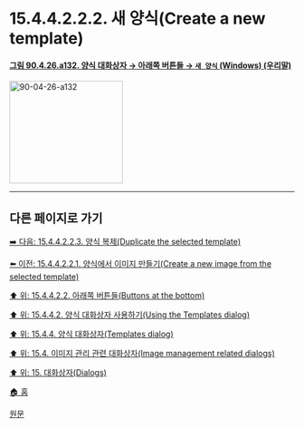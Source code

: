 # 15.4.4.2.2.2. 새 양식(Create a new template)

<a id="90-04-26-a132"></a>

#### [그림 90.4.26.a132. 양식 대화상자 → 아래쪽 버튼들 → `새 양식` (Windows) (우리말)](./90-04-0026-templates.md#90-04-26-a132)
<img width="200" height="181" alt="90-04-26-a132" src="https://github.com/user-attachments/assets/2923efa6-56c6-4d0e-abac-af80e9c0b3e9" />

***

## 다른 페이지로 가기

[➡️ 다음: 15.4.4.2.2.3. 양식 복제(Duplicate the selected template)](./15-04-04-02-02-03-duplicate_the_selected_template.md)

[⬅️ 이전: 15.4.4.2.2.1. 양식에서 이미지 만들기(Create a new image from the selected template)](./15-04-04-02-02-01-create_a_new_image_from_the_selected_template.md)

[⬆️ 위: 15.4.4.2.2. 아래쪽 버튼들(Buttons at the bottom)](./15-04-04-02-02-00-buttons_at_the_bottom.md)

[⬆️ 위: 15.4.4.2. 양식 대화상자 사용하기(Using the Templates dialog)](./15-04-04-02-00-using_the_templates_dialog.md)

[⬆️ 위: 15.4.4. 양식 대화상자(Templates dialog)](./15-04-04-00-templates-dialog.md)

[⬆️ 위: 15.4. 이미지 관리 관련 대화상자(Image management related dialogs)](./15-04-00-image-management-related-dialogs.md)

[⬆️ 위: 15. 대화상자(Dialogs)](./15-00-dialogs.md)

[🏠 홈](./00-home.md)

[원문](https://docs.gimp.org/2.10/ko/gimp-template-dialog.html#idm21357)